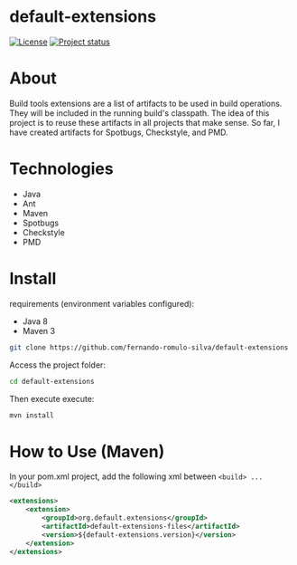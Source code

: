 # default-extensions

[![License](https://img.shields.io/badge/License-Apache%202.0-blue.svg)](https://opensource.org/licenses/Apache-2.0)
[![Project status](https://img.shields.io/badge/Project%20status-Maintenance-orange.svg)](https://img.shields.io/badge/Project%20status-Maintenance-orange.svg)

# About

Build tools extensions are a list of artifacts to be used in build operations.
They will be included in the running build's classpath. 
The idea of this project is to reuse these artifacts in all projects that make sense. 
So far, I have created artifacts for Spotbugs, Checkstyle, and PMD.

# Technologies 

- Java
- Ant
- Maven
- Spotbugs
- Checkstyle
- PMD

# Install

requirements (environment variables configured): 
 - Java 8
 - Maven 3
 
```bash
git clone https://github.com/fernando-romulo-silva/default-extensions
```

Access the project folder:

```bash
cd default-extensions
```

Then execute execute:

```bash
mvn install
```

# How to Use (Maven)

In your pom.xml project, add the following xml between `<build> ... </build>`

```xml
<extensions>
	<extension>
		<groupId>org.default.extensions</groupId>
		<artifactId>default-extensions-files</artifactId>
		<version>${default-extensions.version}</version>
	</extension>
</extensions>
```
